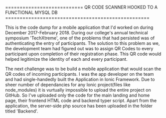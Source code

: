 
=========================== QR CODE SCANNER HOOKED TO A FUNCTIONAL MYSQL DB ================================================== 

This is the code dump for a mobile application that I'd worked on during December 2017-February 2018. 
During our college's  annual technical symposium 'TechXtreme', one of the problems that had persisted was of authenticating 
the entry of participants. The solution to this problem as we, the development team had figured out was to assign QR Codes
to every participant upon completion of their registration phase. This QR code would helped legitimize the identity of each
and every participant.

The next challenge was to be build a mobile application that would scan the QR codes of incoming participants. 
I was the app developer on the team and had single-handedly built the Application in Ionic Framework.
Due to sheer number of dependancies for any Ionic project(files like node_modules) it is vurtually impossible to upload the entire
project on GitHub. So I've uploaded only the code for the main landing and home page, their frontend HTML code and backend typer script.
Apart from the application, the server-side php source has been uploaded in the folder titled 'Backend'.
